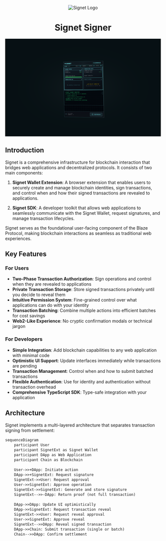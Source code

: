 <p align="center">
  <picture>
    <source media="(prefers-color-scheme: dark)" srcset="./assets/signet-logo-light.png">
    <img alt="Signet Logo" src="./assets/signet-logo-dark.png" height="100">
  </picture>
  <br />
</p>
<div align="center">
  <h1>
    Signet Signer
  </h1>  
  <img alt="Signet Architecture" src="https://raw.githubusercontent.com/r0zar/signet/refs/heads/main/formatted_images/signet_monitor_cyan_strong_persp.png">
</div>

## Introduction

Signet is a comprehensive infrastructure for blockchain interaction that bridges web applications and decentralized protocols. It consists of two main components:

1. **Signet Wallet Extension**: A browser extension that enables users to securely create and manage blockchain identities, sign transactions, and control when and how their signed transactions are revealed to applications.

2. **Signet SDK**: A developer toolkit that allows web applications to seamlessly communicate with the Signet Wallet, request signatures, and manage transaction lifecycles.

Signet serves as the foundational user-facing component of the Blaze Protocol, making blockchain interactions as seamless as traditional web experiences.

## Key Features

### For Users

- **Two-Phase Transaction Authorization**: Sign operations and control when they are revealed to applications
- **Private Transaction Storage**: Store signed transactions privately until you decide to reveal them
- **Intuitive Permission System**: Fine-grained control over what applications can do with your identity
- **Transaction Batching**: Combine multiple actions into efficient batches for cost savings
- **Web2-Like Experience**: No cryptic confirmation modals or technical jargon

### For Developers

- **Simple Integration**: Add blockchain capabilities to any web application with minimal code
- **Optimistic UI Support**: Update interfaces immediately while transactions are pending
- **Transaction Management**: Control when and how to submit batched transactions
- **Flexible Authentication**: Use for identity and authentication without transaction overhead
- **Comprehensive TypeScript SDK**: Type-safe integration with your application

## Architecture

Signet implements a multi-layered architecture that separates transaction signing from settlement:

```mermaid
sequenceDiagram
    participant User
    participant SignetExt as Signet Wallet
    participant DApp as Web Application
    participant Chain as Blockchain
    
    User->>+DApp: Initiate action
    DApp->>+SignetExt: Request signature
    SignetExt->>User: Request approval
    User->>SignetExt: Approve operation
    SignetExt->>SignetExt: Generate and store signature
    SignetExt-->>-DApp: Return proof (not full transaction)
    
    DApp->>DApp: Update UI optimistically
    DApp->>SignetExt: Request transaction reveal
    SignetExt->>User: Request reveal approval
    User->>SignetExt: Approve reveal
    SignetExt-->>DApp: Reveal signed transaction
    DApp->>Chain: Submit transaction (single or batch)
    Chain-->>DApp: Confirm settlement
```